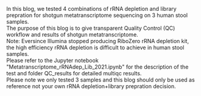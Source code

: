 In this blog, we tested 4 combinations of rRNA depletion and library prepration for shotgun metatranscriptome sequencing on 3 human stool samples. \
The purpose of this blog is to give transparent Quality Control (QC) workflow and results of shotgun metatranscriptome. \
Note: Eversince Illumina stopped producing RiboZero rRNA depletion kit, the high efficiency rRNA depletion is difficult to achieve in human stool samples. \
Please refer to the Jupyter notebook "Metatranscriptome_rRNAdep_Lib_2021.ipynb" for the description of the test and folder QC_results for detailed multiqc results. \
Please note we only tested 3 samples and this blog should only be used as reference not your own rRNA depletion+library prepration decision. 
